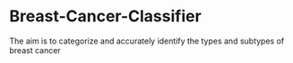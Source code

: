 # Breast-Cancer-Classifier
The aim is to categorize and accurately identify the types and subtypes of breast cancer
